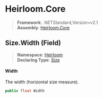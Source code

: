 # Heirloom.Core

> **Framework**: .NETStandard,Version=v2.1  
> **Assembly**: [Heirloom.Core][0]

## Size.Width (Field)

> **Namespace**: [Heirloom][0]  
> **Declaring Type**: [Size][1]

#### Width

The width (horizontal size measure).

```cs
public float Width
```

[0]: ../../../Heirloom.Core.md
[1]: ../Size.md
